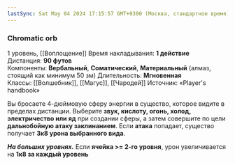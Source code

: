```yaml
---
lastSync: Sat May 04 2024 17:15:57 GMT+0300 (Москва, стандартное время)
---
```

### Chromatic orb
1 уровень, [[Воплощение]]
Время накладывания: **1 действие**
Дистанция: **90 футов**
Компоненты: **Вербальный**, **Соматический**, **Материальный** (алмаз, стоящий как минимум 50 зм)
Длительность: **Мгновенная**
Классы: [[Волшебник]], [[Магус]], [[Чародей]]
Источник: «Player's handbook»

Вы бросаете 4-дюймовую сферу энергии в существо, которое видите в пределах дистанции. Выберите **звук, кислоту, огонь, холод, электричество или яд** при создании сферы, а затем совершите по цели **дальнобойную атаку заклинанием**. Если **атака** попадает, существо получает **3к8 урона выбранного вида**.

**_На больших уровнях._** Если **ячейка >= 2-го уровня**, урон увеличивается на **1к8 за каждый уровень**